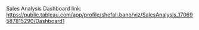 Sales Analysis Dashboard link: https://public.tableau.com/app/profile/shefali.bano/viz/SalesAnalysis_17069587815290/Dashboard1

